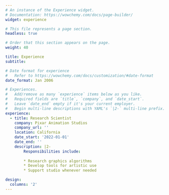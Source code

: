 ```yaml
---
# An instance of the Experience widget.
# Documentation: https://wowchemy.com/docs/page-builder/
widget: experience

# This file represents a page section.
headless: true

# Order that this section appears on the page.
weight: 40

title: Experience
subtitle:

# Date format for experience
#   Refer to https://wowchemy.com/docs/customization/#date-format
date_format: Jan 2006

# Experiences.
#   Add/remove as many `experience` items below as you like.
#   Required fields are `title`, `company`, and `date_start`.
#   Leave `date_end` empty if it's your current employer.
#   Begin multi-line descriptions with YAML's `|2-` multi-line prefix.
experience:
  - title: Research Scientist
    company: Pixar Animation Studios
    company_url: ''
    location: California
    date_start: '2022-01-01'
    date_end: ''
    description: |2-
        Responsibilities include:
        
        * Research graphics algorithms
        * Develop tools for artistic use
        * Support studio whenever needed

design:
  columns: '2'
---
```

